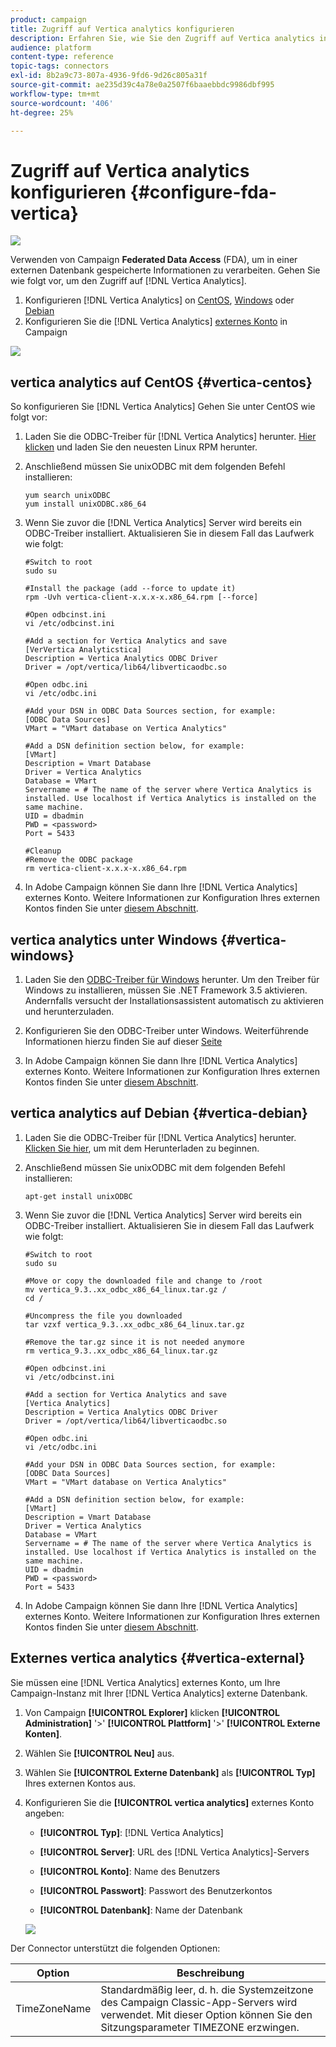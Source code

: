 ```yaml
---
product: campaign
title: Zugriff auf Vertica analytics konfigurieren
description: Erfahren Sie, wie Sie den Zugriff auf Vertica analytics in FDA konfigurieren
audience: platform
content-type: reference
topic-tags: connectors
exl-id: 8b2a9c73-807a-4936-9fd6-9d26c805a31f
source-git-commit: ae235d39c4a78e0a2507f6baaebbdc9986dbf995
workflow-type: tm+mt
source-wordcount: '406'
ht-degree: 25%

---
```


# Zugriff auf Vertica analytics konfigurieren {#configure-fda-vertica}

![](../../assets/v7-only.svg)

Verwenden von Campaign **Federated Data Access** (FDA), um in einer externen Datenbank gespeicherte Informationen zu verarbeiten. Gehen Sie wie folgt vor, um den Zugriff auf [!DNL Vertica Analytics].

1. Konfigurieren [!DNL Vertica Analytics] on [CentOS](#vertica-centos), [Windows](#vertica-windows) oder [Debian](#vertica-debian)
1. Konfigurieren Sie die [!DNL Vertica Analytics] [externes Konto](#vertica-external) in Campaign

![](assets/snowflake_3.png)

## vertica analytics auf CentOS {#vertica-centos}

So konfigurieren Sie [!DNL Vertica Analytics] Gehen Sie unter CentOS wie folgt vor:

1. Laden Sie die ODBC-Treiber für [!DNL Vertica Analytics] herunter. [Hier klicken](https://www.vertica.com/download/vertica/client-drivers/) und laden Sie den neuesten Linux RPM herunter.

1. Anschließend müssen Sie unixODBC mit dem folgenden Befehl installieren:

   ```
   yum search unixODBC
   yum install unixODBC.x86_64
   ```

1. Wenn Sie zuvor die [!DNL Vertica Analytics] Server wird bereits ein ODBC-Treiber installiert. Aktualisieren Sie in diesem Fall das Laufwerk wie folgt:

   ```
   #Switch to root
   sudo su
   
   #Install the package (add --force to update it)
   rpm -Uvh vertica-client-x.x.x-x.x86_64.rpm [--force]
   
   #Open odbcinst.ini
   vi /etc/odbcinst.ini
   
   #Add a section for Vertica Analytics and save
   [VerVertica Analyticstica]
   Description = Vertica Analytics ODBC Driver
   Driver = /opt/vertica/lib64/libverticaodbc.so
   
   #Open odbc.ini
   vi /etc/odbc.ini
   
   #Add your DSN in ODBC Data Sources section, for example:
   [ODBC Data Sources]
   VMart = "VMart database on Vertica Analytics"
   
   #Add a DSN definition section below, for example:
   [VMart]
   Description = Vmart Database
   Driver = Vertica Analytics
   Database = VMart
   Servername = # The name of the server where Vertica Analytics is installed. Use localhost if Vertica Analytics is installed on the same machine.
   UID = dbadmin
   PWD = <password>
   Port = 5433
   
   #Cleanup
   #Remove the ODBC package
   rm vertica-client-x.x.x-x.x86_64.rpm
   ```

1. In Adobe Campaign können Sie dann Ihre [!DNL Vertica Analytics] externes Konto. Weitere Informationen zur Konfiguration Ihres externen Kontos finden Sie unter [diesem Abschnitt](#vertica-external).

## vertica analytics unter Windows {#vertica-windows}

1. Laden Sie den [ODBC-Treiber für Windows](https://www.vertica.com/download/vertica/client-drivers/) herunter. Um den Treiber für Windows zu installieren, müssen Sie .NET Framework 3.5 aktivieren. Andernfalls versucht der Installationsassistent automatisch zu aktivieren und herunterzuladen.

1. Konfigurieren Sie den ODBC-Treiber unter Windows. Weiterführende Informationen hierzu finden Sie auf dieser [Seite](https://www.vertica.com/docs/9.2.x/HTML/Content/Authoring/ConnectingToVertica/ClientODBC/SettingUpADSN.htm)

1. In Adobe Campaign können Sie dann Ihre [!DNL Vertica Analytics] externes Konto. Weitere Informationen zur Konfiguration Ihres externen Kontos finden Sie unter [diesem Abschnitt](#vertical-external).

## vertica analytics auf Debian {#vertica-debian}

1. Laden Sie die ODBC-Treiber für [!DNL Vertica Analytics] herunter. [Klicken Sie hier](https://sfc-repo.snowflakecomputing.com/odbc/linux/latest/index.html), um mit dem Herunterladen zu beginnen.

1. Anschließend müssen Sie unixODBC mit dem folgenden Befehl installieren:

   ```
   apt-get install unixODBC
   ```

1. Wenn Sie zuvor die [!DNL Vertica Analytics] Server wird bereits ein ODBC-Treiber installiert. Aktualisieren Sie in diesem Fall das Laufwerk wie folgt:

   ```
   #Switch to root
   sudo su
   
   #Move or copy the downloaded file and change to /root
   mv vertica_9.3..xx_odbc_x86_64_linux.tar.gz /
   cd /
   
   #Uncompress the file you downloaded
   tar vzxf vertica_9.3..xx_odbc_x86_64_linux.tar.gz
   
   #Remove the tar.gz since it is not needed anymore
   rm vertica_9.3..xx_odbc_x86_64_linux.tar.gz
   
   #Open odbcinst.ini
   vi /etc/odbcinst.ini
   
   #Add a section for Vertica Analytics and save
   [Vertica Analytics]
   Description = Vertica Analytics ODBC Driver
   Driver = /opt/vertica/lib64/libverticaodbc.so
   
   #Open odbc.ini
   vi /etc/odbc.ini
   
   #Add your DSN in ODBC Data Sources section, for example:
   [ODBC Data Sources]
   VMart = "VMart database on Vertica Analytics"
   
   #Add a DSN definition section below, for example:
   [VMart]
   Description = Vmart Database
   Driver = Vertica Analytics
   Database = VMart
   Servername = # The name of the server where Vertica Analytics is installed. Use localhost if Vertica Analytics is installed on the same machine.
   UID = dbadmin
   PWD = <password>
   Port = 5433
   ```

1. In Adobe Campaign können Sie dann Ihre [!DNL Vertica Analytics] externes Konto. Weitere Informationen zur Konfiguration Ihres externen Kontos finden Sie unter [diesem Abschnitt](#vertica-external).

## Externes vertica analytics {#vertica-external}

Sie müssen eine [!DNL Vertica Analytics] externes Konto, um Ihre Campaign-Instanz mit Ihrer [!DNL Vertica Analytics] externe Datenbank.

1. Von Campaign **[!UICONTROL Explorer]** klicken **[!UICONTROL Administration]** &#39;>&#39; **[!UICONTROL Plattform]** &#39;>&#39; **[!UICONTROL Externe Konten]**.

1. Wählen Sie **[!UICONTROL Neu]** aus.

1. Wählen Sie **[!UICONTROL Externe Datenbank]** als **[!UICONTROL Typ]** Ihres externen Kontos aus.

1. Konfigurieren Sie die **[!UICONTROL vertica analytics]** externes Konto angeben:

   * **[!UICONTROL Typ]**: [!DNL Vertica Analytics]

   * **[!UICONTROL Server]**: URL des [!DNL Vertica Analytics]-Servers

   * **[!UICONTROL Konto]**: Name des Benutzers

   * **[!UICONTROL Passwort]**: Passwort des Benutzerkontos

   * **[!UICONTROL Datenbank]**: Name der Datenbank

   ![](assets/vertica.png)

Der Connector unterstützt die folgenden Optionen:

| Option | Beschreibung  |
|---|---|
| TimeZoneName | Standardmäßig leer, d. h. die Systemzeitzone des Campaign Classic-App-Servers wird verwendet. Mit dieser Option können Sie den Sitzungsparameter TIMEZONE erzwingen. |

